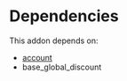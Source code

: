 # Dependencies

This addon depends on:

- [account](../../../../../oca-ocb-accounting/odoo-bringout-oca-ocb-account)
- base_global_discount
